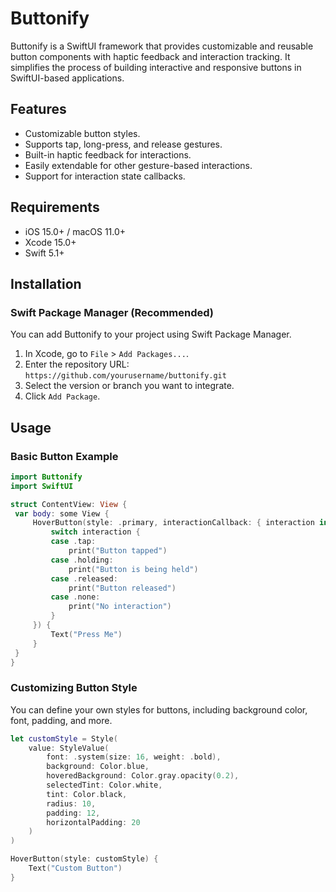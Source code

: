 # Buttonify

Buttonify is a SwiftUI framework that provides customizable and reusable button components with haptic feedback and interaction tracking. It simplifies the process of building interactive and responsive buttons in SwiftUI-based applications.

## Features

- Customizable button styles.
- Supports tap, long-press, and release gestures.
- Built-in haptic feedback for interactions.
- Easily extendable for other gesture-based interactions.
- Support for interaction state callbacks.

## Requirements

- iOS 15.0+ / macOS 11.0+
- Xcode 15.0+
- Swift 5.1+

## Installation

### Swift Package Manager (Recommended)

You can add Buttonify to your project using Swift Package Manager. 

1. In Xcode, go to `File` > `Add Packages...`.
2. Enter the repository URL: 
`https://github.com/yourusername/buttonify.git`
3. Select the version or branch you want to integrate.
4. Click `Add Package`.

## Usage

### Basic Button Example

```swift
import Buttonify
import SwiftUI

struct ContentView: View {
 var body: some View {
     HoverButton(style: .primary, interactionCallback: { interaction in
         switch interaction {
         case .tap:
             print("Button tapped")
         case .holding:
             print("Button is being held")
         case .released:
             print("Button released")
         case .none:
             print("No interaction")
         }
     }) {
         Text("Press Me")
     }
 }
}
```

### Customizing Button Style
You can define your own styles for buttons, including background color, font, padding, and more.
```swift
let customStyle = Style(
    value: StyleValue(
        font: .system(size: 16, weight: .bold),
        background: Color.blue,
        hoveredBackground: Color.gray.opacity(0.2),
        selectedTint: Color.white,
        tint: Color.black,
        radius: 10,
        padding: 12,
        horizontalPadding: 20
    )
)

HoverButton(style: customStyle) {
    Text("Custom Button")
}
```
